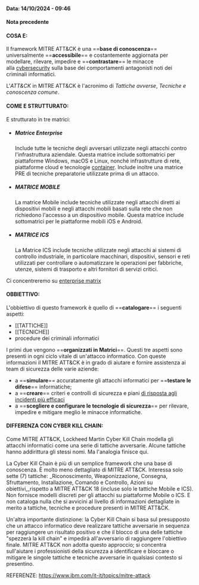 #### Data: 14/10/2024 - 09:46
#### Nota precedente 

#### COSA E:
Il framework MITRE ATT&CK è una ==**base di conoscenza**== universalmente ==**accessibile**== e costantemente aggiornata per modellare, rilevare, impedire e ==**contrastare**== le minacce alla [cybersecurity](https://www.ibm.com/it-it/topics/cybersecurity) sulla base dei comportamenti antagonisti noti dei criminali informatici.

L'_ATT&CK_ in MITRE ATT&CK è l'acronimo di _Tattiche avverse_, _Tecniche e conoscenza comune_.

#### COME E STRUTTURATO:
E strutturato in tre matrici:

- ##### Matrice Enterprise 
	Include tutte le tecniche degli avversari utilizzate negli attacchi contro l'infrastruttura aziendale. Questa matrice include sottomatrici per piattaforme Windows, macOS e Linux, nonché infrastrutture di rete, piattaforme cloud e tecnologie [container](https://www.ibm.com/it-it/topics/containers). Include inoltre una matrice PRE di tecniche preparatorie utilizzate prima di un attacco.
- ##### MATRICE MOBILE
	La matrice Mobile include tecniche utilizzate negli attacchi diretti ai dispositivi mobili e negli attacchi mobili basati sulla rete che non richiedono l'accesso a un dispositivo mobile. Questa matrice include sottomatrici per le piattaforme mobili iOS e Android.
- ##### MATRICE ICS
	La Matrice ICS include tecniche utilizzate negli attacchi ai sistemi di controllo industriale, in particolare macchinari, dispositivi, sensori e reti utilizzati per controllare o automatizzare le operazioni per fabbriche, utenze, sistemi di trasporto e altri fornitori di servizi critici.

Ci concentreremo su [enterprise matrix](https://attack.mitre.org/matrices/enterprise/)

#### OBBIETTIVO:
L'obbiettivo di questo framework è quello di ==**catalogare**== i seguenti aspetti:
- [[TATTICHE]]
- [[TECNICHE]]
- procedure dei criminali informatici

I primi due vengono ==**organizzati in Matrici**==. Questi tre aspetti sono presenti in ogni ciclo vitale di un'attacco informatico. Con queste informazioni il MITRE ATT&CK è in grado di aiutare e fornire assistenza ai team di sicurezza delle varie aziende:
- a ==**simulare**== accuratamente gli attacchi informatici per ==**testare le difese**== informatiche;
- a ==**creare**== criteri e controlli di sicurezza e piani [di risposta agli incidenti più efficaci](https://www.ibm.com/it-it/topics/incident-response)
- a ==**scegliere e configurare le tecnologie di sicurezza**== per rilevare, impedire e mitigare meglio le minacce informatiche.
#### DIFFERENZA CON CYBER KILL CHAIN:
Come MITRE ATT&CK, Lockheed Martin Cyber Kill Chain modella gli attacchi informatici come una serie di tattiche avversarie. Alcune tattiche hanno addirittura gli stessi nomi. Ma l'analogia finisce qui.

La Cyber Kill Chain è più di un semplice framework che una base di conoscenza. È molto meno dettagliato di MITRE ATT&CK. Interessa solo sette (7) tattiche: _Riconoscimento, Weaponizzazione, Consegna, Sfruttamento, Installazione, Comando e Controllo, Azioni su obiettivi,_rispetto a MITRE ATT&CK 18 (incluse solo le tattiche Mobile e ICS). Non fornisce modelli discreti per gli attacchi su piattaforme Mobile o ICS. E non cataloga nulla che si avvicini al livello di informazioni dettagliate in merito a tattiche, tecniche e procedure presenti in MITRE ATT&CK.

Un'altra importante distinzione: la Cyber Kill Chain si basa sul presupposto che un attacco informatico deve realizzare tattiche avversarie in sequenza per raggiungere un risultato positivo e che il blocco di una delle tattiche "spezzerà la kill chain" e impedirà all'avversario di raggiungere l'obiettivo finale. MITRE ATT&CK non adotta questo approccio; si concentra sull'aiutare i professionisti della sicurezza a identificare e bloccare o mitigare le singole tattiche e tecniche avversarie in qualsiasi contesto si presentino.

REFERENZE: https://www.ibm.com/it-it/topics/mitre-attack



